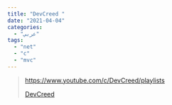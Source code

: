 ```yaml
---
title: "DevCreed "
date: "2021-04-04"
categories:
  - "عربي"
tags:
  - "net"
  - "c"
  - "mvc"
---
```


> https://www.youtube.com/c/DevCreed/playlists
>
> [DevCreed ](https://www.youtube.com/c/DevCreed/playlists)
